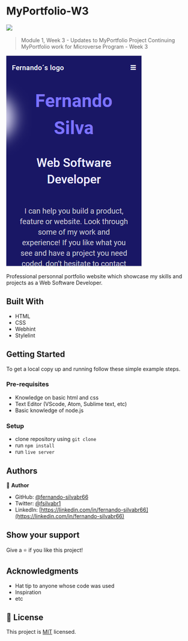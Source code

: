# MyPortfolio-W3

![](https://img.shields.io/badge/Microverse-blueviolet)


> Module 1, Week 3 - Updates to MyPortfolio Project
> Continuing MyPortfolio work for Microverse Program - Week 3


![screenshot](./app_screenshot.png) <!--- Place a screenshot of my project here -->

Professional personnal portfolio website which showcase my skills and projects as a Web Software Developer.
  

## Built With

- HTML
- CSS
- Webhint
- Stylelint

## Getting Started

To get a local copy up and running follow these simple example steps.

### Pre-requisites

- Knowledge on basic html and css
- Text Editor (VScode, Atom, Sublime text, etc)
- Basic knowledge of node.js

### Setup

- clone repository using `git clone`
- run `npm install`
- run `live server`

## Authors

👤 **Author**

- GitHub: [@fernando-silvabr66](https://github.com/fernando-silvabr66)
- Twitter: [@fsilvabr1](https://twitter.com/fsilvabr1)
- LinkedIn: [https://linkedin.com/in/fernando-silvabr66](https://linkedin.com/in/fernando-silvabr66)

## Show your support

Give a ⭐️ if you like this project!

## Acknowledgments

- Hat tip to anyone whose code was used
- Inspiration
- etc

## 📝 License

This project is [MIT](./MIT.md) licensed.
